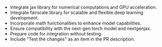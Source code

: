 - Integrate jax library for numerical computations and GPU acceleration.
- Integrate fairscale library for scalable and flexible deep learning development.
- Incorporate math functionalities to enhance model capabilities.
- Ensure compatibility with the next-gen torch model and nextgenjax.
- Prepare code for integration without testing.
- Include "Test the changes" as an item in the PR description.
